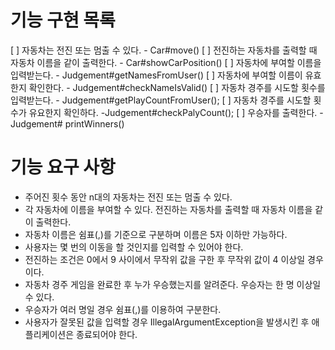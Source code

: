 # 기능 구현 목록
[ ] 자동차는 전진 또는 멈출 수 있다. - Car#move()
[ ] 전진하는 자동차를 출력할 때 자동차 이름을 같이 출력한다. - Car#showCarPosition()
[ ] 자동차에 부여할 이름을 입력받는다. - Judgement#getNamesFromUser()
[ ] 자동차에 부여할 이름이 유효한지 확인한다. - Judgement#checkNameIsValid()
[ ] 자동차 경주를 시도할 횟수를 입력받는다. - Judgement#getPlayCountFromUser();
[ ] 자동차 경주를 시도할 횟수가 유요한지 확인하다. -Judgement#checkPalyCount();
[ ] 우승자를 출력한다. - Judgement# printWinners()
# 기능 요구 사항
- 주어진 횟수 동안 n대의 자동차는 전진 또는 멈출 수 있다.
- 각 자동차에 이름을 부여할 수 있다. 전진하는 자동차를 출력할 때 자동차 이름을 같이 출력한다.
- 자동차 이름은 쉼표(,)를 기준으로 구분하며 이름은 5자 이하만 가능하다. 
- 사용자는 몇 번의 이동을 할 것인지를 입력할 수 있어야 한다. 
- 전진하는 조건은 0에서 9 사이에서 무작위 값을 구한 후 무작위 값이 4 이상일 경우이다. 
- 자동차 경주 게임을 완료한 후 누가 우승했는지를 알려준다. 우승자는 한 명 이상일 수 있다. 
- 우승자가 여러 명일 경우 쉼표(,)를 이용하여 구분한다. 
- 사용자가 잘못된 값을 입력할 경우 IllegalArgumentException을 발생시킨 후 애플리케이션은 종료되어야 한다.